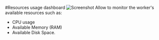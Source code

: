 #Resources usage dashboard
![Screenshot](/images/Administrator/Resources_overview.png)
Allow to monitor the worker's available resources such as:

* CPU usage
* Available Memory (RAM)
* Available Disk Space.
